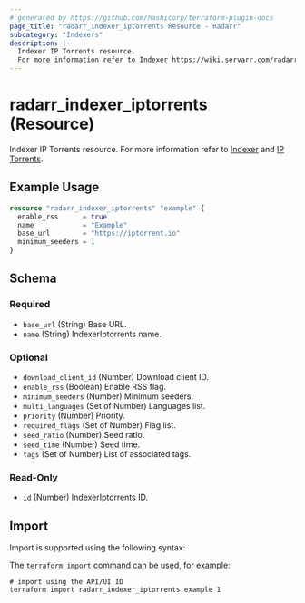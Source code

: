```yaml
---
# generated by https://github.com/hashicorp/terraform-plugin-docs
page_title: "radarr_indexer_iptorrents Resource - Radarr"
subcategory: "Indexers"
description: |-
  Indexer IP Torrents resource.
  For more information refer to Indexer https://wiki.servarr.com/radarr/settings#indexers and IP Torrents https://wiki.servarr.com/radarr/supported#iptorrents.
---
```


# radarr_indexer_iptorrents (Resource)

<!-- subcategory:Indexers -->
Indexer IP Torrents resource.
For more information refer to [Indexer](https://wiki.servarr.com/radarr/settings#indexers) and [IP Torrents](https://wiki.servarr.com/radarr/supported#iptorrents).

## Example Usage

```terraform
resource "radarr_indexer_iptorrents" "example" {
  enable_rss      = true
  name            = "Example"
  base_url        = "https://iptorrent.io"
  minimum_seeders = 1
}
```

<!-- schema generated by tfplugindocs -->
## Schema

### Required

- `base_url` (String) Base URL.
- `name` (String) IndexerIptorrents name.

### Optional

- `download_client_id` (Number) Download client ID.
- `enable_rss` (Boolean) Enable RSS flag.
- `minimum_seeders` (Number) Minimum seeders.
- `multi_languages` (Set of Number) Languages list.
- `priority` (Number) Priority.
- `required_flags` (Set of Number) Flag list.
- `seed_ratio` (Number) Seed ratio.
- `seed_time` (Number) Seed time.
- `tags` (Set of Number) List of associated tags.

### Read-Only

- `id` (Number) IndexerIptorrents ID.

## Import

Import is supported using the following syntax:

The [`terraform import` command](https://developer.hashicorp.com/terraform/cli/commands/import) can be used, for example:

```shell
# import using the API/UI ID
terraform import radarr_indexer_iptorrents.example 1
```
